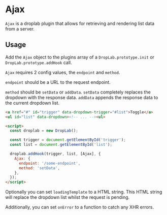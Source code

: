 # Ajax

`Ajax` is a droplab plugin that allows for retrieving and rendering list data from a server.

## Usage

Add the `Ajax` object to the plugins array of a `DropLab.prototype.init` or `DropLab.prototype.addHook` call.

`Ajax` requires 2 config values, the `endpoint` and `method`.

`endpoint` should be a URL to the request endpoint.

`method` should be `setData` or `addData`.
`setData` completely replaces the dropdown with the response data.
`addData` appends the response data to the current dropdown list.

```html
<a href="#" id="trigger" data-dropdown-trigger="#list">Toggle</a>
<ul id="list" data-dropdown><!-- ... --><ul>

<script>
  const droplab = new DropLab();

  const trigger = document.getElementById('trigger');
  const list = document.getElementById('list');

  droplab.addHook(trigger, list, [Ajax], {
    Ajax: {
      endpoint: '/some-endpoint',
      method: 'setData',
    },
  });
</script>
```

Optionally you can set `loadingTemplate` to a HTML string. This HTML string will
replace the dropdown list whilst the request is pending.

Additionally, you can set `onError` to a function to catch any XHR errors.

